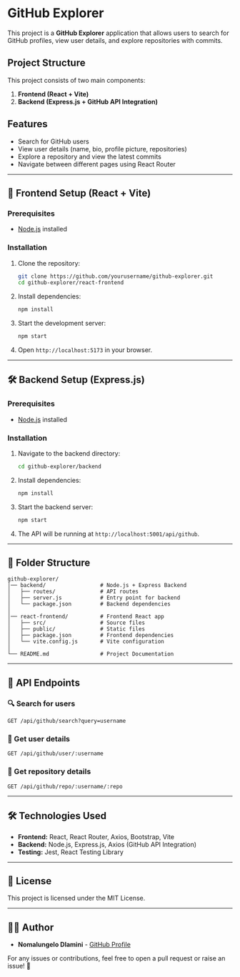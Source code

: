 # GitHub Explorer

This project is a **GitHub Explorer** application that allows users to 
search for GitHub profiles, view user details, and explore repositories 
with commits.

## Project Structure

This project consists of two main components:

1. **Frontend (React + Vite)**
2. **Backend (Express.js + GitHub API Integration)**

## Features

- Search for GitHub users
- View user details (name, bio, profile picture, repositories)
- Explore a repository and view the latest commits
- Navigate between different pages using React Router

---

## 🚀 Frontend Setup (React + Vite)

### Prerequisites

- [Node.js](https://nodejs.org/) installed

### Installation

1. Clone the repository:

   ```sh
   git clone https://github.com/yourusername/github-explorer.git
   cd github-explorer/react-frontend
   ```

2. Install dependencies:

   ```sh
   npm install
   ```

3. Start the development server:

   ```sh
   npm start
   ```

4. Open `http://localhost:5173` in your browser.

---

## 🛠 Backend Setup (Express.js)

### Prerequisites

- [Node.js](https://nodejs.org/) installed

### Installation

1. Navigate to the backend directory:

   ```sh
   cd github-explorer/backend
   ```

2. Install dependencies:

   ```sh
   npm install
   ```

3. Start the backend server:

   ```sh
   npm start
   ```

4. The API will be running at `http://localhost:5001/api/github`.

---

## 📁 Folder Structure

```
github-explorer/
│── backend/                 # Node.js + Express Backend
│   ├── routes/              # API routes
│   ├── server.js            # Entry point for backend
│   └── package.json         # Backend dependencies
│
│── react-frontend/          # Frontend React app
│   ├── src/                 # Source files
│   ├── public/              # Static files
│   ├── package.json         # Frontend dependencies
│   └── vite.config.js       # Vite configuration
│
└── README.md                # Project Documentation
```

---

## 🔗 API Endpoints

### 🔍 Search for users
```http
GET /api/github/search?query=username
```

### 👤 Get user details
```http
GET /api/github/user/:username
```

### 📂 Get repository details
```http
GET /api/github/repo/:username/:repo
```

---

## 🛠 Technologies Used

- **Frontend:** React, React Router, Axios, Bootstrap, Vite
- **Backend:** Node.js, Express.js, Axios (GitHub API Integration)
- **Testing:** Jest, React Testing Library

---

## 📜 License

This project is licensed under the MIT License.

---

## 👨‍💻 Author

- **Nomalungelo Dlamini** - [GitHub Profile](https://github.com/nomaddlamini2024)

For any issues or contributions, feel free to open a pull request or raise 
an issue! 🚀
